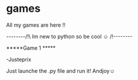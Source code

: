 # games
All my games are here !!

--------/!\ Im new to python so be cool ☺ /!\-------- 

*****Game 1 *****

-Justeprix

Just launche the .py file and run it!
Andjoy☺
